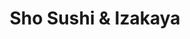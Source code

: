 ---
layout: place
title: "Sho Sushi & Izakaya"
permalink: /colorado/centennial/sho-sushi-izakaya.html
stateAbbr: CO
stateName: Colorado
cityName: Centennial
seo:
  name: "Sho Sushi & Izakaya"
  type: Restaurant
  links: https://www.shosushico.com/
description: "Sho Sushi & Izakaya serves delicious sushi in Centennial, Colorado. Try fresh Japanese dishes for a great dining experience. "
place_id: ChIJb9FE7YePbIcRnsYvbuN5_Ak
photos:
  - name: >-
      places/ChIJb9FE7YePbIcRnsYvbuN5_Ak/photos/AeeoHcLMTyZ1oxC2t6k0CUBS5jWOSLYWKQiwNdUZ98jpehfE2WUiIyFvDsZKr-NzuE34GqOoOHNwP4SvwDPbY_UCgYpMIBi5FAtcVZIqUcyG94_CjxrwL9xDr1LQfTwU3KA9NVYxR4N9t-u2Wjv3KVPZ63Ah1V6nMz-_P_KZtamn5EOf1MpcB59sCvurJQ3ygnXBsS-vE7XrZ8aFz38u24LmU-8n5vHVGvZyOv7R95I6TC2jvKy5koSoltHpBxLsKQm2GN3r302etrbYlCj43OM_VZTto8X8vwUeqeB21jMPMm9ETQ
    widthPx: 3600
    heightPx: 2400
    authorAttributions:
      - displayName: Sho Sushi & Izakaya
        uri: https://maps.google.com/maps/contrib/117329144214669266302
        photoUri: >-
          https://lh3.googleusercontent.com/a-/ALV-UjVlJsrq2gDSzsskhLnJP_oyoVc2FeaB_bUt4mglZ6EsZsM4pEQM=s100-p-k-no-mo
    flagContentUri: >-
      https://www.google.com/local/imagery/report/?cb_client=maps_api_places.places_api&image_key=!1e10!2sAF1QipMUSSdTKmSuYiYxXBpt7kbnTlfX3R6jojGwtn40&hl=en-US
    googleMapsUri: >-
      https://www.google.com/maps/place//data=!3m4!1e2!3m2!1sAF1QipMUSSdTKmSuYiYxXBpt7kbnTlfX3R6jojGwtn40!2e10!4m2!3m1!1s0x876c8f87ed44d16f:0x9fc79e36e2fc69e
  - name: >-
      places/ChIJb9FE7YePbIcRnsYvbuN5_Ak/photos/AeeoHcLbCaSJR6tJR-VEq2MYUktmN1u4Ddmzpj8-ry13HKolIm0hHqG-0rz_FMCi3Oa4ukbQmf9EjB-0nSWpFuEyKTKuPsLlze30rP8lddR83JFs6AXkOgiw_T6fzVihQxsbYoQVbzCcamZweRfj-W7uSO3zE-JRyuFgVfDZtO6wd8P__KnI07yCc6fkZEqUT08TkZTU3Hcr9DLP1U-hHhRaPOjX1eXwc8pCudK4P8XScsyu_OLS4ZYGus6tud6ym7HDzxfFEcIoR9MuuN2hHZwV7Jb25-3uCwKrCM0dPmG3CzzHTw
    widthPx: 3600
    heightPx: 2395
    authorAttributions:
      - displayName: Sho Sushi & Izakaya
        uri: https://maps.google.com/maps/contrib/117329144214669266302
        photoUri: >-
          https://lh3.googleusercontent.com/a-/ALV-UjVlJsrq2gDSzsskhLnJP_oyoVc2FeaB_bUt4mglZ6EsZsM4pEQM=s100-p-k-no-mo
    flagContentUri: >-
      https://www.google.com/local/imagery/report/?cb_client=maps_api_places.places_api&image_key=!1e10!2sAF1QipPCjTEj19YTY7q2UfF6YTiG-CmfKfTrV6VqGdFn&hl=en-US
    googleMapsUri: >-
      https://www.google.com/maps/place//data=!3m4!1e2!3m2!1sAF1QipPCjTEj19YTY7q2UfF6YTiG-CmfKfTrV6VqGdFn!2e10!4m2!3m1!1s0x876c8f87ed44d16f:0x9fc79e36e2fc69e
  - name: >-
      places/ChIJb9FE7YePbIcRnsYvbuN5_Ak/photos/AeeoHcIz3MLBV_SV3yjAKrmUJU9GXDjf_6fYlB4CMspuqmqGq3tl62mfHpVe0VAlHbhhDV3c1U0sAVXtiWL4B-9Ml6QXYNX4x3a4HZEkR47BQ09zAJHnqEQ9tkZBUhDdDtTg6B3NhxbUMxqQJA5jd04TNLlPxMQ0hPEtFse-u15qhBY4OiBOhY3LKcmreKELOjqouLDB_2om62SNkWK8FuTqC5dJi6g1Jd2_IAwIt3YzdCLiTbAVDoIXrZ3ovbfBayw32qSi8rrX6ncvITUw0HpaLnROgKOMoCFXZlTvIGSz0w_CI70Kf0oUUe1gcTJnTTUb5vv66Ton2Rbk2KofsKP57f6aaAeT07lij6cLKNJNVGp0MILvNN4FBZrNOU_acQMUocnx8PY34nWwv6apq3fpLLsHMbokbjIuniJ9uvWclYAZb2VCGMpVNefoyL2R-A
    widthPx: 3650
    heightPx: 2562
    authorAttributions:
      - displayName: Adam You
        uri: https://maps.google.com/maps/contrib/118308283543701668363
        photoUri: >-
          https://lh3.googleusercontent.com/a-/ALV-UjUKo_mDrntQgEZZKmPo642zby3xFoKSJ-_w6haB6G5CWvECUOA=s100-p-k-no-mo
    flagContentUri: >-
      https://www.google.com/local/imagery/report/?cb_client=maps_api_places.places_api&image_key=!1e10!2sCIABIhAGbyw7pwQ0c2elroEABbXv&hl=en-US
    googleMapsUri: >-
      https://www.google.com/maps/place//data=!3m4!1e2!3m2!1sCIABIhAGbyw7pwQ0c2elroEABbXv!2e10!4m2!3m1!1s0x876c8f87ed44d16f:0x9fc79e36e2fc69e
  - name: >-
      places/ChIJb9FE7YePbIcRnsYvbuN5_Ak/photos/AeeoHcJ-k0Jh40pbTKX-fx7-0TvZWAroZd2Lio9fGAhkpN3QxhnHHMu_FLzNZvjvyNMW-Ua76WSkS2jrp0lkqFIFAEZ8sIXeoh8-WM8BXNfOIGpaGtkVeZVWwQ4BjwRmYjk7d4MgqZrZiFSs7LLyRSxzyj_EGcvSx0S_M-C_iaCIdQavKS30ZNam811ILzSZ5MuIZ00YJNVbwuU1KIn5QB_o-ingOGAnJNdiky-cunC_MJiIMIjcdwQmzXpc0mPtBJJURZMHwm2PPWD_9XGMXrkRgzpEsoEHJWEcJcaF3aYzOLB8_Y2JBqkS6_SboOvaoFMjeDKNFGcuURuNhuN3kSidvrfapF-RoKni-doMi_j1WVeaG3GFC5wHraKLUlcOptkPxflUhXcXf1BV0E-RH-XNB3MFjDl-Q4l5HrQpkekWRoWejbyW
    widthPx: 4032
    heightPx: 3024
    authorAttributions:
      - displayName: thu Trang Nguyen
        uri: https://maps.google.com/maps/contrib/110079893000165163761
        photoUri: >-
          https://lh3.googleusercontent.com/a-/ALV-UjXiJI7sxhIoXVEe7L5gQpCwVL8VlpqaHi66V8K41fGod2980w7R=s100-p-k-no-mo
    flagContentUri: >-
      https://www.google.com/local/imagery/report/?cb_client=maps_api_places.places_api&image_key=!1e10!2sCIHM0ogKEICAgMDA37ixkAE&hl=en-US
    googleMapsUri: >-
      https://www.google.com/maps/place//data=!3m4!1e2!3m2!1sCIHM0ogKEICAgMDA37ixkAE!2e10!4m2!3m1!1s0x876c8f87ed44d16f:0x9fc79e36e2fc69e
  - name: >-
      places/ChIJb9FE7YePbIcRnsYvbuN5_Ak/photos/AeeoHcKyvWRqA7dIfHmTpm7jx9jAIQg_NoDMayphKMCE8Hw2XKTJ4TYFg5yHKa1TvRLxxWU8FVs9VOF2ynlQFxm_98IGOeRw4-9EwvidWXxW01k33grD6Om6oLUhVJobYBFctL91Mj3zXvKzXhK3FMeBnCsb0XlbYhcb3JwYPAUNhFOzLBRDFgFJS0hZYs7BMVZe1cvZIB57uC4vsZ-ktJVUhp5SvGdpYMS8k6f7aenoaIYgq-uLkx14VdPCFjYlchukEQPMtAxXWDYBu2-ERrDOzvE2GvNLhb7qG52JCjavzVO6MQ
    widthPx: 3600
    heightPx: 2395
    authorAttributions:
      - displayName: Sho Sushi & Izakaya
        uri: https://maps.google.com/maps/contrib/117329144214669266302
        photoUri: >-
          https://lh3.googleusercontent.com/a-/ALV-UjVlJsrq2gDSzsskhLnJP_oyoVc2FeaB_bUt4mglZ6EsZsM4pEQM=s100-p-k-no-mo
    flagContentUri: >-
      https://www.google.com/local/imagery/report/?cb_client=maps_api_places.places_api&image_key=!1e10!2sAF1QipP7pnGCqxeeWa4nJsFI9zhV-c1mG3uhVVxu5QQV&hl=en-US
    googleMapsUri: >-
      https://www.google.com/maps/place//data=!3m4!1e2!3m2!1sAF1QipP7pnGCqxeeWa4nJsFI9zhV-c1mG3uhVVxu5QQV!2e10!4m2!3m1!1s0x876c8f87ed44d16f:0x9fc79e36e2fc69e
  - name: >-
      places/ChIJb9FE7YePbIcRnsYvbuN5_Ak/photos/AeeoHcL4LogW9Xl0_-rd9YaM9t5RVhEbxj5YdxT3IbsJoC1TOxpBrQNP8Ms9mI_rLG1uTJ9ePcYU7ilX_Ns41yRYa7wBR3_zjsG6_k3khdKQ147NZAO-SvqbYp6A9b5um7s6R8gtrLOHqwgxAuqOtlu49YY0uRvNCd4Xi9kptc9BXYtrdX9kviWd8RqcnppxDQgpaY06bP1uBDypULmnWw3y6MflYs0l2VPLKdqljne66nfTYnVvvsPgVTlBNvCWhm_bmuTFQaM83DT99SkPZ8tdj8tj5xlGBMy6bWFOMGHbHxD9Iw
    widthPx: 3600
    heightPx: 2395
    authorAttributions:
      - displayName: Sho Sushi & Izakaya
        uri: https://maps.google.com/maps/contrib/117329144214669266302
        photoUri: >-
          https://lh3.googleusercontent.com/a-/ALV-UjVlJsrq2gDSzsskhLnJP_oyoVc2FeaB_bUt4mglZ6EsZsM4pEQM=s100-p-k-no-mo
    flagContentUri: >-
      https://www.google.com/local/imagery/report/?cb_client=maps_api_places.places_api&image_key=!1e10!2sAF1QipPee_84ZRK5saQeK57PCBjwN3OYL7CnGXoQhO3f&hl=en-US
    googleMapsUri: >-
      https://www.google.com/maps/place//data=!3m4!1e2!3m2!1sAF1QipPee_84ZRK5saQeK57PCBjwN3OYL7CnGXoQhO3f!2e10!4m2!3m1!1s0x876c8f87ed44d16f:0x9fc79e36e2fc69e
  - name: >-
      places/ChIJb9FE7YePbIcRnsYvbuN5_Ak/photos/AeeoHcLsqErP9zuvLiFwlHF9uiGPgBBWCk9zlK2LUsTsz0JgYitP42srFQK_WIK5yz55yeqDRsIxu5gxkCwGZLpr4mgHB05q3Dsp8NH5jgVqV8DSV5JOWZ5r8CpjkkuJKAz9nx-G8ZNDnPHu4EpKzvUDf_5nvGEWTuDTjC2I_knaYKHdsKy41g1jbjfymd_Q6cOgsN2Y1RPmIw1j5C8j4oZyAuYtgx9qP-xR_paeV4mj37OJtCWMwBNbaJqrHk8S3LqTLJNu7qvI8UCxyN1e2muz7BeTj-CJXqmC4zg5DjjPT2x9_0SFBNAg0IBsiWARdjzVJdXukdhkMo48UerZDB-ZwdAuzgz4Pbqw6fndTR10KHj07kVgv5wz5-6YYkYn8v5KZaKcY6ZiG4R_ofl6ACbMgTTfHqKaWZNC_xJJOIes-4f79ro9
    widthPx: 1440
    heightPx: 1800
    authorAttributions:
      - displayName: Yullhae Lim
        uri: https://maps.google.com/maps/contrib/113820995563532410357
        photoUri: >-
          https://lh3.googleusercontent.com/a-/ALV-UjXwN2gkjMSVEStlLERVKKM1UoUVPMXEdQ74m_O0EUQF1Ae8Ktx6=s100-p-k-no-mo
    flagContentUri: >-
      https://www.google.com/local/imagery/report/?cb_client=maps_api_places.places_api&image_key=!1e10!2sCIHM0ogKEICAgMDI5enQmwE&hl=en-US
    googleMapsUri: >-
      https://www.google.com/maps/place//data=!3m4!1e2!3m2!1sCIHM0ogKEICAgMDI5enQmwE!2e10!4m2!3m1!1s0x876c8f87ed44d16f:0x9fc79e36e2fc69e
  - name: >-
      places/ChIJb9FE7YePbIcRnsYvbuN5_Ak/photos/AeeoHcIrKM5rys1CLr4K6rXXjNa6PVdziOyeISbm3RoaE8VlNHk1tdbiDaak17p5EI239LXac-NjmW5oa3kFTUDL09rKS36zdi3uc0NjQbUcfpb18x2N4FfTsAxT231kQQiIA23HIYMQfsst-LaFqsD_NZafH9SBe8m1cr-nnsP4SJsjNqVCD_oo-A-CopsS7StWTr839qJWM7xoLusYpQiN4nfQ3G5MRTISKHexXXSI5R_tOZ62VjzNpFAq0ucqguEhf57UCX328Pz5_DRPeDJxjyk-ioCbhdnO4sQuQ_tSgE87EbnsbpNiNRuApSenv7LFrqWd0nPiTxFxOyZO3zeYgIeOGE87seLHHfoV1qRn7DZGozK_GHPnnspK5PHMqyd_SZUSny9kkdgdNNMW_hCDjrscKDwOBNzPzModuaTfMxPCMKT3-jJcc1iUucgfN67N
    widthPx: 3840
    heightPx: 2955
    authorAttributions:
      - displayName: Adam You
        uri: https://maps.google.com/maps/contrib/118308283543701668363
        photoUri: >-
          https://lh3.googleusercontent.com/a-/ALV-UjUKo_mDrntQgEZZKmPo642zby3xFoKSJ-_w6haB6G5CWvECUOA=s100-p-k-no-mo
    flagContentUri: >-
      https://www.google.com/local/imagery/report/?cb_client=maps_api_places.places_api&image_key=!1e10!2sCIABIhAGbyfQQwXAE2elroIADHY1&hl=en-US
    googleMapsUri: >-
      https://www.google.com/maps/place//data=!3m4!1e2!3m2!1sCIABIhAGbyfQQwXAE2elroIADHY1!2e10!4m2!3m1!1s0x876c8f87ed44d16f:0x9fc79e36e2fc69e
  - name: >-
      places/ChIJb9FE7YePbIcRnsYvbuN5_Ak/photos/AeeoHcLtGnD-6uaEsChnmuobf5j_b-ZM5A62fgipaNzrY5ltmSC11iPV9TOWnWqg76mycjiY66SK8AOCFvwv6hgFAkne1G6Id9FMCbYURBsc8QDHOTwv7jTIOQd6l9_uLTtDksRpGLxxsEnCPl5L4BUvAwwRBjj3iSKT8Q79OXlTJlZ44SMhQwzXhkvfew4fPE85PpDVsmW77cNwLefBbxerrz0UPYmFXuSj_zP7TAgZ7Oh6ozgsH2aQIn0N_FBu-SGugaMkl2-K9AOGKPhZt_Hqu4_oNDpY5SZzrDEPG5UDCHbemhgHZDdkygIzRkZJ7o6zRWH0-VnldQ8BZCqvKhGsGSNLMKH_SZYtsFGY_ow5nUmIV5nn525DwwqHXYm_3M_N2IPUxObKr5k9GbiGekboBTo8Bprt1y457pjurBpmXlHp6g
    widthPx: 2048
    heightPx: 1515
    authorAttributions:
      - displayName: Adam You
        uri: https://maps.google.com/maps/contrib/118308283543701668363
        photoUri: >-
          https://lh3.googleusercontent.com/a-/ALV-UjUKo_mDrntQgEZZKmPo642zby3xFoKSJ-_w6haB6G5CWvECUOA=s100-p-k-no-mo
    flagContentUri: >-
      https://www.google.com/local/imagery/report/?cb_client=maps_api_places.places_api&image_key=!1e10!2sCIHM0ogKEICAgICfk-DKFw&hl=en-US
    googleMapsUri: >-
      https://www.google.com/maps/place//data=!3m4!1e2!3m2!1sCIHM0ogKEICAgICfk-DKFw!2e10!4m2!3m1!1s0x876c8f87ed44d16f:0x9fc79e36e2fc69e
  - name: >-
      places/ChIJb9FE7YePbIcRnsYvbuN5_Ak/photos/AeeoHcJTm8IwExMgy80r37ryz21fQDCmP4HGPKGm-Dd6BNL_2xyMaheGJcrs1kEvz8-kObpfbr2G8cnIljmXxLbj2LwLkK7BihUVUX6BdinrxXJ58bmwOTKPmif1C8K4rNKiksBR-VHxIKe-w0NJGgLhKEXHY2QC9V-i9oh6ZbmjksjBen0iRXED8fL3kwouyX7Nn0xf7amVUNQ-1ExmuGkyKYBDVy-Dd4JORxyHEvsOYQcmq0Qk-9JyDoF1oTSV6KOTTZJNycJZ3lKD7Pp_Eek3nxcqOWw1GKyGRRQydjxI6fc_NrQTOfpXktrew5pqPIoFHfoBHws2Qq28-QK29GPCuycUJMgnr_5ZT46kt6HsnEFjSnfspmG6FNEx1ROpeldVqRY-ntOhevaV8eOTaQwmVMLMTLY3J4rluwq9nVc4zzRlQ05I
    widthPx: 2048
    heightPx: 1536
    authorAttributions:
      - displayName: Adam You
        uri: https://maps.google.com/maps/contrib/118308283543701668363
        photoUri: >-
          https://lh3.googleusercontent.com/a-/ALV-UjUKo_mDrntQgEZZKmPo642zby3xFoKSJ-_w6haB6G5CWvECUOA=s100-p-k-no-mo
    flagContentUri: >-
      https://www.google.com/local/imagery/report/?cb_client=maps_api_places.places_api&image_key=!1e10!2sCIHM0ogKEICAgICfk-CW6wE&hl=en-US
    googleMapsUri: >-
      https://www.google.com/maps/place//data=!3m4!1e2!3m2!1sCIHM0ogKEICAgICfk-CW6wE!2e10!4m2!3m1!1s0x876c8f87ed44d16f:0x9fc79e36e2fc69e
address: '6583 S Parker Rd #400, Centennial, CO 80016, USA'
street: '6583 S Parker Rd #400'
city: Centennial
state: CO
zip: '80016'
country: USA
neighborhood: null
latitude: '39.596841'
longitude: '-104.804048'
accessibility_options:
  wheelchairAccessibleParking: true
  wheelchairAccessibleEntrance: true
  wheelchairAccessibleRestroom: true
  wheelchairAccessibleSeating: true
business_status: OPERATIONAL
name: Sho Sushi & Izakaya
google_maps_links:
  directionsUri: >-
    https://www.google.com/maps/dir//''/data=!4m7!4m6!1m1!4e2!1m2!1m1!1s0x876c8f87ed44d16f:0x9fc79e36e2fc69e!3e0
  placeUri: https://maps.google.com/?cid=719584058185598622
  writeAReviewUri: >-
    https://www.google.com/maps/place//data=!4m3!3m2!1s0x876c8f87ed44d16f:0x9fc79e36e2fc69e!12e1
  reviewsUri: >-
    https://www.google.com/maps/place//data=!4m4!3m3!1s0x876c8f87ed44d16f:0x9fc79e36e2fc69e!9m1!1b1
  photosUri: >-
    https://www.google.com/maps/place//data=!4m3!3m2!1s0x876c8f87ed44d16f:0x9fc79e36e2fc69e!10e5
primary_type: Sushi Restaurant
opening_hours:
  regular:
    - 'Monday: Closed'
    - 'Tuesday: 11:00 AM – 2:00 PM, 4:30 – 9:00 PM'
    - 'Wednesday: 11:00 AM – 2:00 PM, 4:30 – 9:00 PM'
    - 'Thursday: 11:00 AM – 2:00 PM, 4:30 – 9:00 PM'
    - 'Friday: 11:00 AM – 2:00 PM, 4:30 – 9:00 PM'
    - 'Saturday: 11:00 AM – 2:00 PM, 4:30 – 9:00 PM'
    - 'Sunday: 11:00 AM – 2:00 PM, 4:30 – 9:00 PM'
  current:
    - 'Monday: Closed'
    - 'Tuesday: 11:00 AM – 2:00 PM, 4:30 – 9:00 PM'
    - 'Wednesday: 11:00 AM – 2:00 PM, 4:30 – 9:00 PM'
    - 'Thursday: 11:00 AM – 2:00 PM, 4:30 – 9:00 PM'
    - 'Friday: 11:00 AM – 2:00 PM, 4:30 – 9:00 PM'
    - 'Saturday: 11:00 AM – 2:00 PM, 4:30 – 9:00 PM'
    - 'Sunday: 11:00 AM – 2:00 PM, 4:30 – 9:00 PM'
secondary_opening_hours:
  regular:
    weekdayDescriptions: null
    type: null
  current:
    weekdayDescriptions: null
    type: null
phone: (303) 353-4192
price_level: PRICE_LEVEL_MODERATE
price_range: $30 &ndash; $50
rating: '4.3'
rating_count: 0
website: https://www.shosushico.com/
reviews: null
parking_options: null
payment_options: null
allow_dogs: null
curbside_pickup: null
delivery: null
dine_in: null
good_for_children: null
good_for_groups: null
good_for_sports: null
live_music: null
menu_for_children: null
outdoor_seating: null
reservable: null
restroom: null
serves_beer: null
serves_breakfast: null
serves_brunch: null
serves_cocktails: null
serves_coffee: null
serves_dinner: null
serves_dessert: null
serves_lunch: null
serves_vegetarian_food: null
serves_wine: null
takeout: null
update_category: essentials
summary: null

---